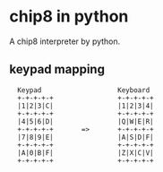 # chip8 in python
A chip8 interpreter by python.

## keypad mapping
```
  Keypad                   Keyboard
  +-+-+-+-+                +-+-+-+-+
  |1|2|3|C|                |1|2|3|4|
  +-+-+-+-+                +-+-+-+-+
  |4|5|6|D|                |Q|W|E|R|
  +-+-+-+-+       =>       +-+-+-+-+
  |7|8|9|E|                |A|S|D|F|
  +-+-+-+-+                +-+-+-+-+
  |A|0|B|F|                |Z|X|C|V|
  +-+-+-+-+                +-+-+-+-+
```
